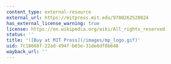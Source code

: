```yaml
---
content_type: external-resource
external_url: https://mitpress.mit.edu/9780262528924
has_external_license_warning: true
license: https://en.wikipedia.org/wiki/All_rights_reserved
status: ''
title: '![Buy at MIT Press](/images/mp_logo.gif)'
uid: 7c18668f-22ad-494f-b65e-31de6df0b648
wayback_url: ''
---
```

